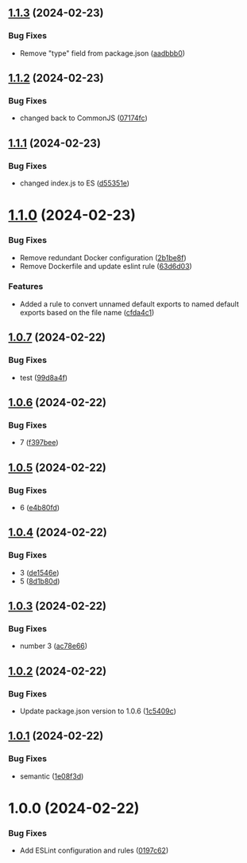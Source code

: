 ## [1.1.3](https://github.com/tomerh2001/eslint-plugin-no-destruction/compare/v1.1.2...v1.1.3) (2024-02-23)


### Bug Fixes

* Remove "type" field from package.json ([aadbbb0](https://github.com/tomerh2001/eslint-plugin-no-destruction/commit/aadbbb090a256e20e8437b5d9c7bf57cbfd0daf5))

## [1.1.2](https://github.com/tomerh2001/eslint-plugin-no-destruction/compare/v1.1.1...v1.1.2) (2024-02-23)


### Bug Fixes

* changed back to CommonJS ([07174fc](https://github.com/tomerh2001/eslint-plugin-no-destruction/commit/07174fce92e3a0b660fe76b4baa862fd0d33ee72))

## [1.1.1](https://github.com/tomerh2001/eslint-plugin-no-destruction/compare/v1.1.0...v1.1.1) (2024-02-23)


### Bug Fixes

* changed index.js to ES ([d55351e](https://github.com/tomerh2001/eslint-plugin-no-destruction/commit/d55351ed380ceeb2c15d89f4b9db7e85c5250937))

# [1.1.0](https://github.com/tomerh2001/eslint-plugin-no-destruction/compare/v1.0.7...v1.1.0) (2024-02-23)


### Bug Fixes

*  Remove redundant Docker configuration ([2b1be8f](https://github.com/tomerh2001/eslint-plugin-no-destruction/commit/2b1be8f41a1036c8237f689d2addf29beedaedea))
* Remove Dockerfile and update eslint rule ([63d6d03](https://github.com/tomerh2001/eslint-plugin-no-destruction/commit/63d6d033a3614be9a0e132e25ff5eb94b7448505))


### Features

* Added a rule to convert unnamed default exports to named default exports based on the file name ([cfda4c1](https://github.com/tomerh2001/eslint-plugin-no-destruction/commit/cfda4c16bbba11b281a45deca8ca8742ecab23e9))

## [1.0.7](https://github.com/tomerh2001/eslint-plugin-no-destruction/compare/v1.0.6...v1.0.7) (2024-02-22)


### Bug Fixes

* test ([99d8a4f](https://github.com/tomerh2001/eslint-plugin-no-destruction/commit/99d8a4f325faaa425bc0ea0842567562441dcf2e))

## [1.0.6](https://github.com/tomerh2001/eslint-plugin-no-destruction/compare/v1.0.5...v1.0.6) (2024-02-22)


### Bug Fixes

* 7 ([f397bee](https://github.com/tomerh2001/eslint-plugin-no-destruction/commit/f397bee5676832b8b11e95dc52e0b8e83c5e5940))

## [1.0.5](https://github.com/tomerh2001/eslint-plugin-no-destruction/compare/v1.0.4...v1.0.5) (2024-02-22)


### Bug Fixes

* 6 ([e4b80fd](https://github.com/tomerh2001/eslint-plugin-no-destruction/commit/e4b80fdea4d224b880c114e8ac5c433131f46e58))

## [1.0.4](https://github.com/tomerh2001/eslint-plugin-no-destruction/compare/v1.0.3...v1.0.4) (2024-02-22)


### Bug Fixes

* 3 ([de1546e](https://github.com/tomerh2001/eslint-plugin-no-destruction/commit/de1546eff2921718c6cfd6d6c4e8d6f82b178847))
* 5 ([8d1b80d](https://github.com/tomerh2001/eslint-plugin-no-destruction/commit/8d1b80d22129d1a5baaa7330f76645ef6e9f2cc9))

## [1.0.3](https://github.com/tomerh2001/eslint-plugin-no-destruction/compare/v1.0.2...v1.0.3) (2024-02-22)


### Bug Fixes

* number 3 ([ac78e66](https://github.com/tomerh2001/eslint-plugin-no-destruction/commit/ac78e6685fcda4551a18f93afc0e05ecb232185c))

## [1.0.2](https://github.com/tomerh2001/eslint-plugin-no-destruction/compare/v1.0.1...v1.0.2) (2024-02-22)


### Bug Fixes

* Update package.json version to 1.0.6 ([1c5409c](https://github.com/tomerh2001/eslint-plugin-no-destruction/commit/1c5409ce77ccc5fc4e35a975ffa328f59766c1d7))

## [1.0.1](https://github.com/tomerh2001/eslint-plugin-no-destruction/compare/v1.0.0...v1.0.1) (2024-02-22)


### Bug Fixes

* semantic ([1e08f3d](https://github.com/tomerh2001/eslint-plugin-no-destruction/commit/1e08f3ddb5f1432307ce7a1e50863c9325ddbbfc))

# 1.0.0 (2024-02-22)


### Bug Fixes

* Add ESLint configuration and rules ([0197c62](https://github.com/tomerh2001/eslint-plugin-no-destruction/commit/0197c62d8d4be2f8fd5ae67ad4c3a83370d5d678))

